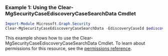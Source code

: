 ### Example 1: Using the Clear-MgSecurityCaseEdiscoveryCaseSearchData Cmdlet
```powershell
Import-Module Microsoft.Graph.Security
Clear-MgSecurityCaseEdiscoveryCaseSearchData -EdiscoveryCaseId $ediscoveryCaseId -EdiscoverySearchId $ediscoverySearchId
```
This example shows how to use the Clear-MgSecurityCaseEdiscoveryCaseSearchData Cmdlet.
To learn about permissions for this resource, see the [permissions reference](/graph/permissions-reference).
